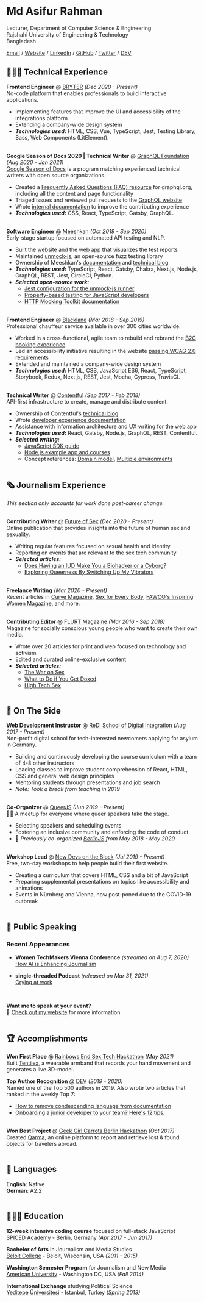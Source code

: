 # Md Asifur Rahman

Lecturer, Department of Computer Science & Engineering <br>
Rajshahi University of Engineering & Technology <br>
Bangladesh <br>

[Email](mailto:hello@workwithcarolyn.com) / [Website](https://workwithcarolyn.com/) / [LinkedIn](https://www.linkedin.com/in/carolstran/) / [GitHub](https://github.com/carolstran/) / [Twitter](https://twitter.com/carolstran/) / [DEV](https://dev.to/carolstran/)

## 👩🏼‍💻 Technical Experience

**Frontend Engineer** @ [BRYTER](https://bryter.io/) _(Dec 2020 - Present)_ <br>
No-code platform that enables professionals to build interactive applications.
  - Implementing features that improve the UI and accessibility of the integrations platform
  - Extending a company-wide design system
  - **_Technologies used:_** HTML, CSS, Vue, TypeScript, Jest, Testing Library, Sass, Web Components (LitElement).
<br><br>

**Google Season of Docs 2020 | Technical Writer** @ [GraphQL Foundation](https://foundation.graphql.org/) _(Aug 2020 - Jan 2021)_ <br>
[Google Season of Docs](https://developers.google.com/season-of-docs/docs/participants) is a program matching experienced technical writers with open source organizations.
  - Created a [Frequently Asked Questions (FAQ) resource](https://graphql.org/faq/) for graphql.org, including all the content and page functionality
  - Triaged issues and reviewed pull requests to the [GraphQL website](https://github.com/graphql/graphql.github.io/)
  - Wrote [internal documentation](https://github.com/graphql/graphql.github.io/blob/source/CONTRIBUTING.md) to improve the contributing experience
  - **_Technologies used:_** CSS, React, TypeScript, Gatsby, GraphQL.
<br><br>

**Software Engineer** @ [Meeshkan](http://meeshkan.com/) _(Oct 2019 - Sep 2020)_ <br>
Early-stage startup focused on automated API testing and NLP.
  - Built the [website](https://meeshkan.com/) and the [web app](https://app.meeshkan.com/) that visualizes the test reports
  - Maintained [unmock-js](https://github.com/meeshkan/unmock-js), an open-source fuzz testing library
  - Ownership of Meeshkan's [documentation](https://meeshkan.com/docs/) and [technical blog](https://meeshkan.com/blog/)
  - **_Technologies used:_** TypeScript, React, Gatsby, Chakra, Next.js, Node.js, GraphQL, REST, Jest, CircleCI, Python.
  - **_Selected open-source work:_**
    - [Jest configuration for the unmock-js runner](https://github.com/meeshkan/unmock-jest-runner)
    - [Property-based testing for JavaScript developers](https://dev.to/meeshkan/property-based-testing-for-javascript-developers-21b2)
    - [HTTP Mocking Toolkit documentation](https://github.com/meeshkan/hmt)
    <br><br>

**Frontend Engineer** @ [Blacklane](https://www.blacklane.com/en) _(Mar 2018 - Sep 2019)_ <br>
Professional chauffeur service available in over 300 cities worldwide.
  - Worked in a cross-functional, agile team to rebuild and rebrand the [B2C booking experience](https://www.blacklane.com/en/)
  - Led an accessibility initiative resulting in the website [passing WCAG 2.0 requirements](https://www.blacklane.com/en/accessibility/)
  - Extended and maintained a company-wide design system
  - **_Technologies used:_** HTML, CSS, JavaScript ES6, React, TypeScript, Storybook, Redux, Next.js, REST, Jest, Mocha, Cypress, TravisCI.
  <br><br>

**Technical Writer** @ [Contentful](https://www.contentful.com/) _(Sep 2017 - Feb 2018)_ <br>
API-first infrastructure to create, manage and distribute content.
  - Ownership of Contentful's [technical blog](https://www.contentful.com/blog/)
  - Wrote [developer experience documentation](https://www.contentful.com/developers/docs/)
  - Assistance with information architecture and UX writing for the web app
  - **_Technologies used:_** React, Gatsby, Node.js, GraphQL, REST, Contentful.
  - **_Selected writing:_**
    - [JavaScript SDK guide](https://www.contentful.com/developers/docs/javascript/tutorials/using-js-cda-sdk/)
    - [Node.js example app and courses](https://the-example-app-nodejs.contentful.com/courses)
    - Concept references: [Domain model](https://www.contentful.com/developers/docs/concepts/domain-model/), [Multiple environments](https://www.contentful.com/developers/docs/concepts/multiple-environments/)
    <br><br>
    
## 🗞 Journalism Experience

_This section only accounts for work done post-career change._
<br><br>

**Contributing Writer** @ [Future of Sex](https://futureofsex.net/) _(Dec 2020 - Present)_ <br>
Online publication that provides insights into the future of human sex and sexuality.
  - Writing regular features focused on sexual health and identity
  - Reporting on events that are relevant to the sex tech community
  - **_Selected articles:_**
    - [Does Having an IUD Make You a Biohacker or a Cyborg?](https://futureofsex.net/augmentation/does-having-an-iud-make-you-a-biohacker-or-a-cyborg/)
    - [Exploring Queerness By Switching Up My Vibrators](https://futureofsex.net/sex-tech/exploring-queerness-by-switching-up-my-vibrators/)
<br><br>

**Freelance Writing** _(Mar 2020 - Present)_ <br>
Recent articles in [Curve Magazine](https://www.curvemag.com/us-home/beyond-the-binary-how-software-engineer-sara-vieira-founded-a-global-community-of-queer-coders/), [Sex for Every Body](https://sexforeverybody.com/sex-education/how-3d-printed-jewelry-is-taking-the-clitoris-mainstream/), [FAWCO's Inspiring Women Magazine](https://workwithcarolyn.com/words/fawco-feature), and more.
<br><br>

**Contributing Editor** @ [FLURT Magazine](https://www.facebook.com/flurtmagazine) _(Mar 2016 - Sep 2018)_ <br>
Magazine for socially conscious young people who want to create their own media.
  - Wrote over 20 articles for print and web focused on technology and activism
  - Edited and curated online-exclusive content
  - **_Selected articles:_**
    - [The War on Sex](https://workwithcarolyn.com/words/war-on-sex)
    - [What to Do if You Get Doxed](https://workwithcarolyn.com/words/what-to-do-if-you-get-doxed)
    - [High Tech Sex](https://workwithcarolyn.com/words/high-tech-sex)
    <br><br>

## 📌 On The Side

**Web Development Instructor** @ [ReDI School of Digital Integration](https://www.redi-school.org/) _(Aug 2017 - Present)_<br>
Non-profit digital school for tech-interested newcomers applying for asylum in Germany.
  - Building and continuously developing the course curriculum with a team of 4-8 other instructors
  - Leading classes to improve student comprehension of React, HTML, CSS and general web design principles
  - Mentoring students through presentations and job search
  - _Note: Took a break from teaching in 2019_
  <br><br>

**Co-Organizer** @ [QueerJS](https://queerjs.com/) _(Jun 2019 - Present)_<br>
🏳️‍🌈 A meetup for everyone where queer speakers take the stage.
  - Selecting speakers and scheduling events
  - Fostering an inclusive community and enforcing the code of conduct
  - 🐻 _Previously co-organized [BerlinJS](https://berlinjs.org/) from May 2018 - May 2020_
  <br><br>
  
**Workshop Lead** @ [New Devs on the Block](https://newdevs.org/) _(Jul 2019 - Present)_ <br>
Free, two-day workshops to help people build their first website.
  - Creating a curriculum that covers HTML, CSS and a bit of JavaScript 
  - Preparing supplemental presentations on topics like accessibility and animations
  - Events in Nürnberg and Vienna, now post-poned due to the COVID-19 outbreak 
  <br><br>

## 🎤 Public Speaking
    
### Recent Appearances

- **Women TechMakers Vienna Conference** _(streamed on Aug 7, 2020)_
<br>[How AI is Enhancing Journalism](https://www.youtube.com/watch?v=-qZCRHwnnbM)<br>

- **single-threaded Podcast** _(released on Mar 31, 2021)_
<br>[Crying at work](https://anchor.fm/single-threaded/episodes/Carolyn-Stransky-on-Crying-at-Work-etu7hj)<br>
<br>

**Want me to speak at your event?**
<br>💖 [Check out my website](https://workwithcarolyn.com/speaking) for more information.
<br><br>
  
## 🏆 Accomplishments

**Won First Place** @ [Rainbows End Sex Tech Hackathon](https://hack.touchyfeely.tech/) _(May 2021)_ <br>
Built [Tentilex](https://workwithcarolyn.com/blog/tentilex), a wearable armband that records your hand movement and generates a live 3D-model. 

**Top Author Recognition** @ [DEV](https://dev.to/) _(2019 - 2020)_ <br>
Named one of the Top 500 authors in 2019. Also wrote two articles that ranked in the weekly Top 7:
  - [How to remove condescending language from documentation](https://dev.to/meeshkan/how-to-remove-condescending-language-from-documentation-4a5p)
  - [Onboarding a junior developer to your team? Here's 12 tips.](https://dev.to/carolstran/onboarding-a-junior-developer-to-your-team-here-s-12-tips-4g3a)
<br><br>

**Won Best Project** @ [Geek Girl Carrots Berlin Hackathon](http://www.hacklikeagirl.co/) _(Oct 2017)_<br>
Created [Qarma](https://github.com/lcorr8/qarma), an online platform to report and retrieve lost & found objects for travelers abroad.
<br><br>

## 💬 Languages

**English**: Native <br>
**German**: A2.2
<br><br>

## 👩🏼‍🎓 Education

**12-week intensive coding course** focused on full-stack JavaScript<br>
[SPICED Academy](https://www.spiced-academy.com/) - Berlin, Germany _(Apr 2017 - Jun 2017)_ <br>

**Bachelor of Arts** in Journalism and Media Studies<br>
[Beloit College](https://www.beloit.edu/) - Beloit, Wisconsin, USA _(2011 - 2015)_

**Washington Semester Program** for Journalism and New Media<br>
[American University](https://www.american.edu/) - Washington DC, USA _(Fall 2014)_

**International Exchange** studying Political Science<br>
[Yeditepe Üniversitesi](https://yeditepe.edu.tr/en) - Istanbul, Turkey _(Spring 2013)_
